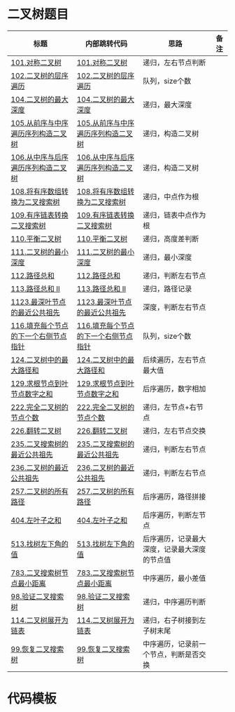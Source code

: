 # 二叉树题目

| 标题                                                                                                                          | 内部跳转代码                                                                                                                          | 思路                     | 备注 |
|-----------------------------------------------------------------------------------------------------------------------------|---------------------------------------------------------------------------------------------------------------------------------|------------------------|----|
| [101.对称二叉树](https://leetcode.cn/problems/symmetric-tree/description/)                                                       | [101.对称二叉树](../../leetcode/editor/cn/101.symmetric-tree/solution_test.go)                                                       | 递归，左右节点判断              |
| [102.二叉树的层序遍历](https://leetcode.cn/problems/binary-tree-level-order-traversal/description/)                                 | [102.二叉树的层序遍历](../../leetcode/editor/cn/102.binary-tree-level-order-traversal/solution_test.go)                                 | 队列，size个数              |    |
| [104.二叉树的最大深度](https://leetcode.cn/problems/maximum-depth-of-binary-tree/description/)                                      | [104.二叉树的最大深度](../../leetcode/editor/cn/104.maximum-depth-of-binary-tree/solution_test.go)                                      | 递归，最大深度                |    |
| [105.从前序与中序遍历序列构造二叉树](https://leetcode.cn/problems/construct-binary-tree-from-preorder-and-inorder-traversal/description/)  | [105.从前序与中序遍历序列构造二叉树](../../leetcode/editor/cn/105.construct-binary-tree-from-preorder-and-inorder-traversal/solution_test.go)  | 递归，构造二叉树               |    |
| [106.从中序与后序遍历序列构造二叉树](https://leetcode.cn/problems/construct-binary-tree-from-inorder-and-postorder-traversal/description/) | [106.从中序与后序遍历序列构造二叉树](../../leetcode/editor/cn/106.construct-binary-tree-from-inorder-and-postorder-traversal/solution_test.go) | 递归，构造二叉树               |    |
| [108.将有序数组转换为二叉搜索树](https://leetcode.cn/problems/convert-sorted-array-to-binary-search-tree/description/)                   | [108.将有序数组转换为二叉搜索树](../../leetcode/editor/cn/108.convert-sorted-array-to-binary-search-tree/solution_test.go)                   | 递归，中点作为根               |    |
| [109.有序链表转换二叉搜索树](https://leetcode.cn/problems/convert-sorted-list-to-binary-search-tree/description/)                      | [109.有序链表转换二叉搜索树](../../leetcode/editor/cn/109.convert-sorted-list-to-binary-search-tree/solution_test.go)                      | 递归，链表中点作为根             |    |
| [110.平衡二叉树](https://leetcode.cn/problems/balanced-binary-tree/description/)                                                 | [110.平衡二叉树](../../leetcode/editor/cn/110.balanced-binary-tree/solution_test.go)                                                 | 递归，高度差判断               |    |
| [111.二叉树的最小深度](https://leetcode.cn/problems/minimum-depth-of-binary-tree/description/)                                      | [111.二叉树的最小深度](../../leetcode/editor/cn/111.minimum-depth-of-binary-tree/solution_test.go)                                      | 递归，最小深度                |    |
| [112.路径总和](https://leetcode.cn/problems/path-sum/description/)                                                              | [112.路径总和](../../leetcode/editor/cn/112.path-sum/solution_test.go)                                                              | 递归，判断左右节点              |    |
| [113.路径总和 II](https://leetcode.cn/problems/path-sum-ii/description/)                                                        | [113.路径总和 II](../../leetcode/editor/cn/113.path-sum-ii/solution_test.go)                                                        | 递归，路径记录                |    |
| [1123.最深叶节点的最近公共祖先](https://leetcode.cn/problems/lowest-common-ancestor-of-deepest-leaves/description/)                     | [1123.最深叶节点的最近公共祖先](../../leetcode/editor/cn/1123.lowest-common-ancestor-of-deepest-leaves/solution_test.go)                    | 深度，判断左右节点              |    |
| [116.填充每个节点的下一个右侧节点指针](https://leetcode.cn/problems/populating-next-right-pointers-in-each-node/description/)               | [116.填充每个节点的下一个右侧节点指针](../../leetcode/editor/cn/116.populating-next-right-pointers-in-each-node/solution_test.go)               | 队列，size个数              |    |
| [124.二叉树中的最大路径和](https://leetcode.cn/problems/binary-tree-maximum-path-sum/)                                                | [124.二叉树中的最大路径和](../../leetcode/editor/cn/124.binary-tree-maximum-path-sum/solution_test.go)                                    | 后续遍历，左右节点最大值           |    |
| [129.求根节点到叶节点数字之和](https://leetcode.cn/problems/sum-root-to-leaf-numbers/description/)                                      | [129.求根节点到叶节点数字之和](../../leetcode/editor/cn/129.sum-root-to-leaf-numbers/solution_test.go)                                      | 后序遍历，数字相加              |    |
| [222.完全二叉树的节点个数](https://leetcode.cn/problems/count-complete-tree-nodes/description/)                                       | [222.完全二叉树的节点个数](../../leetcode/editor/cn/222.count-complete-tree-nodes/solution_test.go)                                       | 递归，左节点+右节点             |    |
| [226.翻转二叉树](https://leetcode.cn/problems/invert-binary-tree/description/)                                                   | [226.翻转二叉树](../../leetcode/editor/cn/226.invert-binary-tree/solution_test.go)                                                   | 递归，左右节点交换              |    |
| [235.二叉搜索树的最近公共祖先](https://leetcode.cn/problems/lowest-common-ancestor-of-a-binary-search-tree/description/)                | [235.二叉搜索树的最近公共祖先](../../leetcode/editor/cn/235.lowest-common-ancestor-of-a-binary-search-tree/solution_test.go)                | 递归，判断左右节点              |    |
| [236.二叉树的最近公共祖先](https://leetcode.cn/problems/lowest-common-ancestor-of-a-binary-tree/description/)                         | [236.二叉树的最近公共祖先](../../leetcode/editor/cn/236.lowest-common-ancestor-of-a-binary-tree/solution_test.go)                         | 递归，判断左右节点              |    |
| [257.二叉树的所有路径](https://leetcode.cn/problems/binary-tree-paths/description/)                                                 | [257.二叉树的所有路径](../../leetcode/editor/cn/257.binary-tree-paths/solution_test.go)                                                 | 后序遍历，路径拼接              |    |
| [404.左叶子之和](https://leetcode.cn/problems/sum-of-left-leaves/description/)                                                   | [404.左叶子之和](../../leetcode/editor/cn/404.sum-of-left-leaves/solution_test.go)                                                   | 后序遍历，判断左节点             |    |
| [513.找树左下角的值](https://leetcode.cn/problems/find-bottom-left-tree-value/description/)                                        | [513.找树左下角的值](../../leetcode/editor/cn/513.find-bottom-left-tree-value/solution_test.go)                                        | 后序遍历，记录最大深度，记录最大深度的节点值 |    |
| [783.二叉搜索树节点最小距离](https://leetcode.cn/problems/minimum-distance-between-bst-nodes/description/)                             | [783.二叉搜索树节点最小距离](../../leetcode/editor/cn/783.minimum-distance-between-bst-nodes/solution_test.go)                             | 中序遍历，最小差值              |    |
| [98.验证二叉搜索树](https://leetcode.cn/problems/validate-binary-search-tree/description/)                                         | [98.验证二叉搜索树](../../leetcode/editor/cn/98.validate-binary-search-tree/solution_test.go)                                          | 递归，中序遍历判断              |    |
| [114.二叉树展开为链表](https://leetcode.cn/problems/flatten-binary-tree-to-linked-list/description/)                                | [114.二叉树展开为链表](../../leetcode/editor/cn/114.flatten-binary-tree-to-linked-list/solution_test.go)                                | 递归，右子树接到左子树末尾          |    |
| [99.恢复二叉搜索树](https://leetcode.cn/problems/recover-binary-search-tree/description/)                                          | [99.恢复二叉搜索树](../../leetcode/editor/cn/99.recover-binary-search-tree/solution_test.go)                                           | 中序遍历，记录前一个节点，判断是否交换    |    |
# 代码模板
